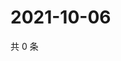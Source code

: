 # 2021-10-06

共 0 条

<!-- BEGIN -->
<!-- 最后更新时间 Wed Oct 06 2021 02:21:20 GMT+0800 (China Standard Time) -->

<!-- END -->
